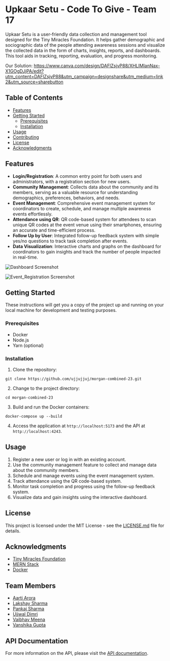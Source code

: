 # Upkaar Setu - Code To Give - Team 17

Upkaar Setu is a user-friendly data collection and management tool designed for the Tiny Miracles Foundation. It helps gather demographic and sociographic data of the people attending awareness sessions and visualize the collected data in the form of charts, insights, reports, and dashboards. This tool aids in tracking, reporting, evaluation, and progress monitoring.

Our Solution: https://www.canva.com/design/DAFlZsjvP88/XHLIMlanNax-X1GOgDJjPA/edit?utm_content=DAFlZsjvP88&utm_campaign=designshare&utm_medium=link2&utm_source=sharebutton

## Table of Contents

- [Features](#features)
- [Getting Started](#getting-started)
  - [Prerequisites](#prerequisites)
  - [Installation](#installation)
- [Usage](#usage)
- [Contributing](#contributing)
- [License](#license)
- [Acknowledgments](#acknowledgments)

## Features

- **Login/Registration**: A common entry point for both users and administrators, with a registration section for new users.
- **Community Management**: Collects data about the community and its members, serving as a valuable resource for understanding demographics, preferences, behaviors, and needs.
- **Event Management**: Comprehensive event management system for coordinators to create, schedule, and manage multiple awareness events effortlessly.
- **Attendance using QR**: QR code-based system for attendees to scan unique QR codes at the event venue using their smartphones, ensuring an accurate and time-efficient process.
- **Follow Up by User**: Integrated follow-up feedback system with simple yes/no questions to track task completion after events.
- **Data Visualization**: Interactive charts and graphs on the dashboard for coordinators to gain insights and track the number of people impacted in real-time.

![Dashboard Screenshot](![image](https://github.com/ujjujjuj/morgan-combined-23/assets/97671310/74f3c6c3-0cb0-432a-b500-ad5ceca8eefc)
) 

![Event_Registration Screenshot](![image](https://github.com/ujjujjuj/morgan-combined-23/assets/97671310/26711799-6a7a-4e94-9fd9-848ec6bcabcc)
)

## Getting Started

These instructions will get you a copy of the project up and running on your local machine for development and testing purposes.

### Prerequisites

- Docker
- Node.js
- Yarn (optional)

### Installation

1. Clone the repository:

```
git clone https://github.com/ujjujjuj/morgan-combined-23.git
```

2. Change to the project directory:

```
cd morgan-combined-23
```

3. Build and run the Docker containers:

```
docker-compose up --build
```

4. Access the application at `http://localhost:5173` and the API at `http://localhost:4243`.

## Usage

1. Register a new user or log in with an existing account.
2. Use the community management feature to collect and manage data about the community members.
3. Schedule and manage events using the event management system.
4. Track attendance using the QR code-based system.
5. Monitor task completion and progress using the follow-up feedback system.
6. Visualize data and gain insights using the interactive dashboard.

## License

This project is licensed under the MIT License - see the [LICENSE.md](LICENSE.md) file for details.

## Acknowledgments

- [Tiny Miracles Foundation](https://www.tinymiraclesfoundation.com/)
- [MERN Stack](https://www.mongodb.com/mern-stack)
- [Docker](https://www.docker.com/)

## Team Members

- [Aarti Arora](https://github.com/aarti-1108)
- [Lakshay Sharma](https://github.com/LAKSHAY162003)
- [Pankaj Sharma](https://github.com/Jarvis-AI007)
- [Ujjwal Dimri](https://github.com/ujjujjuj)
- [Vaibhav Meena](https://github.com/Frostbite-ai)
- [Vanshika Gupta](https://github.com/Vanshikaguptaa)

## API Documentation

For more information on the API, please visit the [API documentation](https://frostbite-ai.github.io/MorganBackend/).
